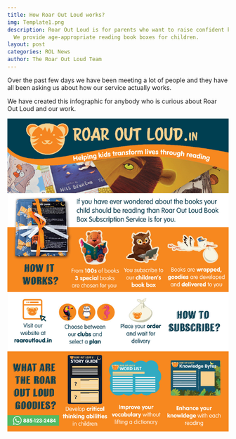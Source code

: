 ```yaml
---
title: How Roar Out Loud works?
img: Template1.png
description: Roar Out Loud is for parents who want to raise confident kids in life.
  We provide age-appropriate reading book boxes for children.
layout: post
categories: ROL News
author: The Roar Out Loud Team
---
```


Over the past few days we have been meeting a lot of people and they have all been asking us about how our service actually works.

We have created this infographic for anybody who is curious about Roar Out Loud and our work.


<center><img src="/WhatsApp Image 2018-12-25 at 12.35.29 PM.jpeg" > </center>
